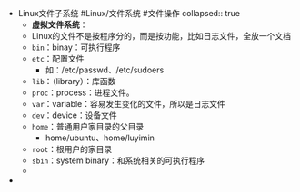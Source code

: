 - Linux文件子系统 #Linux/文件系统 #文件操作
  collapsed:: true
	- **虚拟文件系统**：
	- Linux的文件不是按程序分的，而是按功能，比如日志文件，全放一个文档
	- `bin`：binay：可执行程序
	- `etc`：配置文件
		- 如：/etc/passwd、/etc/sudoers
	- `lib`：（library）：库函数
	- `proc`：process：进程文件。
	- `var`：variable：容易发生变化的文件，所以是日志文件
	- `dev`：device：设备文件
	- `home`：普通用户家目录的父目录
		- home/ubuntu、home/luyimin
	- `root`：根用户的家目录
	- `sbin`：system binary：和系统相关的可执行程序
	-
-